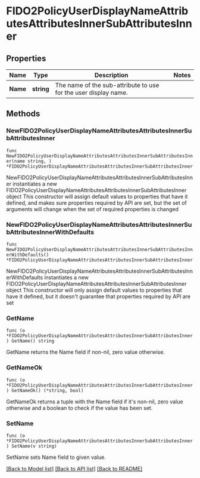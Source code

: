 # FIDO2PolicyUserDisplayNameAttributesAttributesInnerSubAttributesInner

## Properties

Name | Type | Description | Notes
------------ | ------------- | ------------- | -------------
**Name** | **string** | The name of the sub-attribute to use for the user display name. | 

## Methods

### NewFIDO2PolicyUserDisplayNameAttributesAttributesInnerSubAttributesInner

`func NewFIDO2PolicyUserDisplayNameAttributesAttributesInnerSubAttributesInner(name string, ) *FIDO2PolicyUserDisplayNameAttributesAttributesInnerSubAttributesInner`

NewFIDO2PolicyUserDisplayNameAttributesAttributesInnerSubAttributesInner instantiates a new FIDO2PolicyUserDisplayNameAttributesAttributesInnerSubAttributesInner object
This constructor will assign default values to properties that have it defined,
and makes sure properties required by API are set, but the set of arguments
will change when the set of required properties is changed

### NewFIDO2PolicyUserDisplayNameAttributesAttributesInnerSubAttributesInnerWithDefaults

`func NewFIDO2PolicyUserDisplayNameAttributesAttributesInnerSubAttributesInnerWithDefaults() *FIDO2PolicyUserDisplayNameAttributesAttributesInnerSubAttributesInner`

NewFIDO2PolicyUserDisplayNameAttributesAttributesInnerSubAttributesInnerWithDefaults instantiates a new FIDO2PolicyUserDisplayNameAttributesAttributesInnerSubAttributesInner object
This constructor will only assign default values to properties that have it defined,
but it doesn't guarantee that properties required by API are set

### GetName

`func (o *FIDO2PolicyUserDisplayNameAttributesAttributesInnerSubAttributesInner) GetName() string`

GetName returns the Name field if non-nil, zero value otherwise.

### GetNameOk

`func (o *FIDO2PolicyUserDisplayNameAttributesAttributesInnerSubAttributesInner) GetNameOk() (*string, bool)`

GetNameOk returns a tuple with the Name field if it's non-nil, zero value otherwise
and a boolean to check if the value has been set.

### SetName

`func (o *FIDO2PolicyUserDisplayNameAttributesAttributesInnerSubAttributesInner) SetName(v string)`

SetName sets Name field to given value.



[[Back to Model list]](../README.md#documentation-for-models) [[Back to API list]](../README.md#documentation-for-api-endpoints) [[Back to README]](../README.md)


